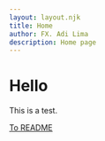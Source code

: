 ```yaml
---
layout: layout.njk
title: Home
author: FX. Adi Lima
description: Home page
---
```


# Hello

This is a test.

[To README](/README.html)

